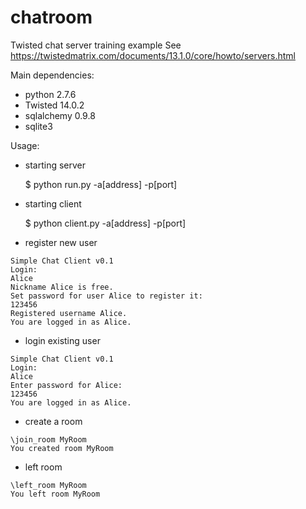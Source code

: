 # chatroom
Twisted chat server training example
See https://twistedmatrix.com/documents/13.1.0/core/howto/servers.html

Main dependencies:
- python 2.7.6
- Twisted 14.0.2
- sqlalchemy 0.9.8
- sqlite3


Usage:

- starting server

    $ python run.py -a[address] -p[port]

- starting client

    $ python client.py -a[address] -p[port]

- register new user
```
Simple Chat Client v0.1
Login:
Alice
Nickname Alice is free.
Set password for user Alice to register it:
123456
Registered username Alice.
You are logged in as Alice.
```

- login existing user
```
Simple Chat Client v0.1
Login:
Alice
Enter password for Alice:
123456
You are logged in as Alice.
```

- create a room
```
\join_room MyRoom
You created room MyRoom
```

- left room
```
\left_room MyRoom
You left room MyRoom
```